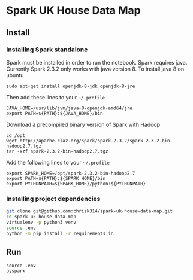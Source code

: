 # Spark UK House Data Map

## Install

### Installing Spark standalone
Spark must be installed in order to run the notebook. Spark requires java. Currently Spark 2.3.2
only works with java version 8. To install java 8 on ubuntu

```
sudo apt-get install openjdk-8-jdk openjdk-8-jre
```

Then add these lines to your `~/.profile`

```
JAVA_HOME=/usr/lib/jvm/java-8-openjdk-amd64/jre
export PATH=${PATH}:${JAVA_HOME}/bin
```

Download a precompiled binary version of Spark with Hadoop

```
cd /opt
wget http://apache.claz.org/spark/spark-2.3.2/spark-2.3.2-bin-hadoop2.7.tgz
tar -xzf spark-2.3.2-bin-hadoop2.7.tgz
``` 

Add the following lines to your `~/.profile`

```
export SPARK_HOME=/opt/spark-2.3.2-bin-hadoop2.7
export PATH=${PATH}:${SPARK_HOME}/bin
export PYTHONPATH=${SPARK_HOME}/python:${PYTHONPATH}
```

### Installing project dependencies

```bash
git clone git@github.com:chrisk314/spark-uk-house-data-map.git
cd spark-uk-house-data-map
virtualenv -p python3 venv
source .env
python -m pip install -r requirements.in
```

## Run
```
source .env
pyspark
```

